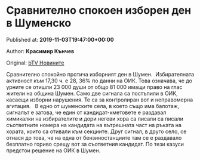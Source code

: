 
# Сравнително спокоен изборен ден в Шуменско

Published at: **2019-11-03T19:47:00+00:00**

Author: **Красимир Кънчев**

Original: [bTV Новините](https://btvnovinite.bg/mestnite2019/sravnitelno-spokoen-izboren-den-v-shumensko.html)

Сравнително спокойно протича изборният ден в Шумен.  Избирателната активност към 17,30 ч. е 28, 36% по данни на ОИК. Това означава, че до урните се отишли 23 000 души от общо 81 000 имащи право на глас жители на община Шумен.
Само две сигнала са постъпили в ОИК, касаещи изборни нарушения. Те са за контролиран вот и неправомерна агитация.  
В едно от шуменските села, в което също има балотаж, сигналът е затова, че един от кандидат-кметовете е раздавал химикалки на избирателите и дори негови хора са писали са писали съответните номера на кандидата на вътрешната част на ръката на хората, които са отивали към секциите.
Друг сигнал, в друго село, се отнася до това, че на една от бензиностанциите там се е раздавало безплатно гориво срещу вот за съответния кандидат.
По тези казуси предстои решение на ОИК в Шумен.
